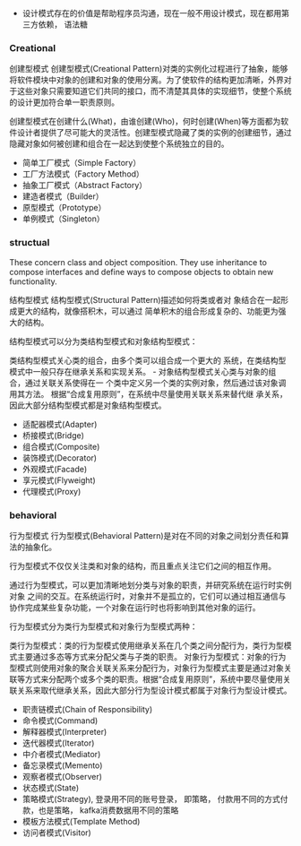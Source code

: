 
* 设计模式存在的价值是帮助程序员沟通，现在一般不用设计模式，现在都用第三方依赖， 语法糖


### Creational

创建型模式
创建型模式(Creational Pattern)对类的实例化过程进行了抽象，能够将软件模块中对象的创建和对象的使用分离。为了使软件的结构更加清晰，外界对于这些对象只需要知道它们共同的接口，而不清楚其具体的实现细节，使整个系统的设计更加符合单一职责原则。

创建型模式在创建什么(What)，由谁创建(Who)，何时创建(When)等方面都为软件设计者提供了尽可能大的灵活性。创建型模式隐藏了类的实例的创建细节，通过隐藏对象如何被创建和组合在一起达到使整个系统独立的目的。


* 简单工厂模式（Simple Factory）
* 工厂方法模式（Factory Method）
* 抽象工厂模式（Abstract Factory）
* 建造者模式（Builder）
* 原型模式（Prototype）
* 单例模式（Singleton）

### structual

These concern class and object composition. They use inheritance to compose interfaces and define ways to compose objects to obtain new functionality.

结构型模式
结构型模式(Structural Pattern)描述如何将类或者对 象结合在一起形成更大的结构，就像搭积木，可以通过 简单积木的组合形成复杂的、功能更为强大的结构。

结构型模式可以分为类结构型模式和对象结构型模式：

类结构型模式关心类的组合，由多个类可以组合成一个更大的
系统，在类结构型模式中一般只存在继承关系和实现关系。 - 对象结构型模式关心类与对象的组合，通过关联关系使得在一 个类中定义另一个类的实例对象，然后通过该对象调用其方法。 根据“合成复用原则”，在系统中尽量使用关联关系来替代继 承关系，因此大部分结构型模式都是对象结构型模式。


* 适配器模式(Adapter)
* 桥接模式(Bridge)
* 组合模式(Composite)
* 装饰模式(Decorator)
* 外观模式(Facade)
* 享元模式(Flyweight)
* 代理模式(Proxy)

### behavioral


行为型模式
行为型模式(Behavioral Pattern)是对在不同的对象之间划分责任和算法的抽象化。

行为型模式不仅仅关注类和对象的结构，而且重点关注它们之间的相互作用。

通过行为型模式，可以更加清晰地划分类与对象的职责，并研究系统在运行时实例对象 之间的交互。在系统运行时，对象并不是孤立的，它们可以通过相互通信与协作完成某些复杂功能，一个对象在运行时也将影响到其他对象的运行。

行为型模式分为类行为型模式和对象行为型模式两种：

类行为型模式：类的行为型模式使用继承关系在几个类之间分配行为，类行为型模式主要通过多态等方式来分配父类与子类的职责。
对象行为型模式：对象的行为型模式则使用对象的聚合关联关系来分配行为，对象行为型模式主要是通过对象关联等方式来分配两个或多个类的职责。根据“合成复用原则”，系统中要尽量使用关联关系来取代继承关系，因此大部分行为型设计模式都属于对象行为型设计模式。

* 职责链模式(Chain of Responsibility)
* 命令模式(Command)
* 解释器模式(Interpreter)
* 迭代器模式(Iterator)
* 中介者模式(Mediator)
* 备忘录模式(Memento)
* 观察者模式(Observer)
* 状态模式(State)
* 策略模式(Strategy), 登录用不同的账号登录， 即策略， 付款用不同的方式付款，也是策略， kafka消费数据用不同的策略
* 模板方法模式(Template Method)
* 访问者模式(Visitor)